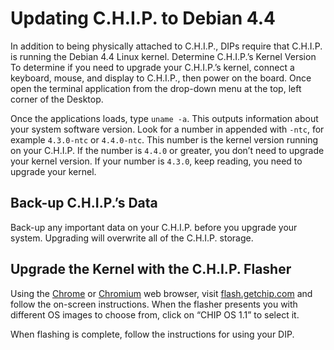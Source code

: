 ﻿# Updating C.H.I.P. to Debian 4.4
In addition to being physically attached to C.H.I.P., DIPs require that C.H.I.P. is running the Debian 4.4 Linux kernel.
Determine C.H.I.P.’s Kernel Version
To determine if you need to upgrade your C.H.I.P.’s kernel, connect a keyboard, mouse, and display to C.H.I.P., then power on the board. 
Once open the terminal application from the drop-down menu at the top, left corner of the Desktop.

Once the applications loads, type `uname -a`. This outputs information about your system software version. 
Look for a number in appended with `-ntc`, for example `4.3.0-ntc` or `4.4.0-ntc`. This number is the kernel version running on your C.H.I.P. If the number is `4.4.0` or greater, you don’t need to upgrade your kernel version. If your number is `4.3.0`, keep reading, you need to upgrade your kernel.

## Back-up C.H.I.P.’s Data
Back-up any important data on your C.H.I.P. before you upgrade your system. Upgrading will overwrite all of the C.H.I.P. storage.

## Upgrade the Kernel with the C.H.I.P. Flasher

Using the [Chrome](https://www.google.com/chrome/browser/desktop/) or [Chromium](https://www.chromium.org/getting-involved/download-chromium) web browser, visit [flash.getchip.com](http://flash.getchip.com) and follow the on-screen instructions. When the flasher presents you with different OS images to choose from, click on “CHIP OS 1.1” to select it.

When flashing is complete, follow the instructions for using your DIP.
